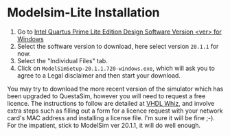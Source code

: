 # Modelsim-Lite Installation

1. Go to [
Intel Quartus Prime Lite Edition Design Software Version \<ver\> for Windows](https://www.intel.com/content/www/us/en/software-kit/660907/intel-quartus-prime-lite-edition-design-software-version-20-1-1-for-windows.html)
2. Select the software version to download, here select version `20.1.1` for now.
3. Select the "Individual Files" tab.
4. Click on `ModelSimSetup-20.1.1.720-windows.exe`, which will ask you to agree to a Legal disclaimer and then start your download.

You may try to download the more recent version of the simulator which has been upgraded to QuestaSim, however you will need to request a free licence. The instructions to follow are detailed at [VHDL Whiz](https://vhdlwhiz.com/free-vhdl-simulator-alternatives/), and involve extra steps such as filling out a form for a licence request with your network card's MAC address and installing a license file. I'm sure it will be fine ;-). For the impatient, stick to ModelSim ver 20.1.1, it will do well enough.
